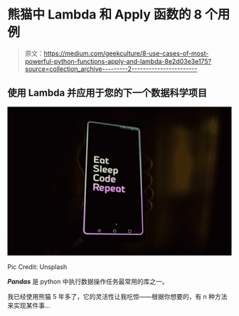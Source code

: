 # 熊猫中 Lambda 和 Apply 函数的 8 个用例

> 原文：<https://medium.com/geekculture/8-use-cases-of-most-powerful-python-functions-apply-and-lambda-8e2d03e3e175?source=collection_archive---------2----------------------->

## 使用 Lambda 并应用于您的下一个数据科学项目

![](img/5227167433dd6c070f42a9f444f570ec.png)

Pic Credit: Unsplash

***Pandas*** 是 python 中执行数据操作任务最常用的库之一。

我已经使用熊猫 5 年多了，它的灵活性让我吃惊——根据你想要的，有 n 种方法来实现某件事…